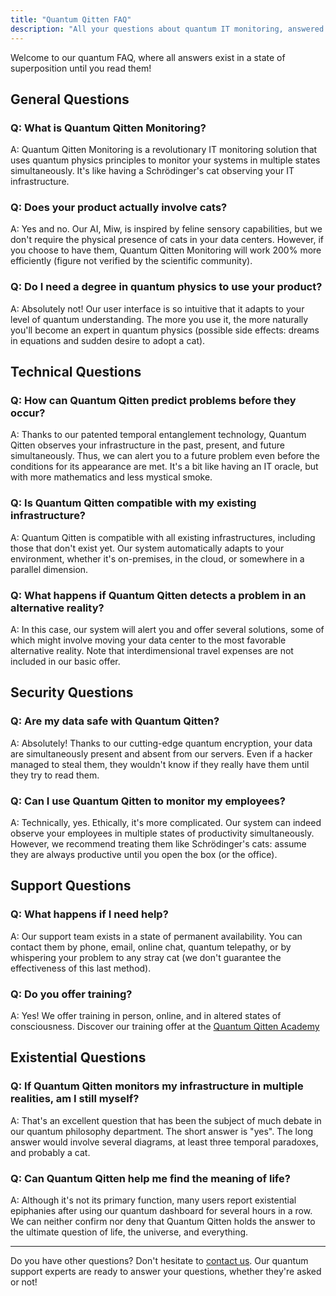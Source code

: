 ```yaml
---
title: "Quantum Qitten FAQ"
description: "All your questions about quantum IT monitoring, answered and unanswered simultaneously"
---
```


Welcome to our quantum FAQ, where all answers exist in a state of superposition until you read them!

## General Questions

### Q: What is Quantum Qitten Monitoring?
A: Quantum Qitten Monitoring is a revolutionary IT monitoring solution that uses quantum physics principles to monitor your systems in multiple states simultaneously. It's like having a Schrödinger's cat observing your IT infrastructure.

### Q: Does your product actually involve cats?
A: Yes and no. Our AI, Miw, is inspired by feline sensory capabilities, but we don't require the physical presence of cats in your data centers. However, if you choose to have them, Quantum Qitten Monitoring will work 200% more efficiently (figure not verified by the scientific community).

### Q: Do I need a degree in quantum physics to use your product?
A: Absolutely not! Our user interface is so intuitive that it adapts to your level of quantum understanding. The more you use it, the more naturally you'll become an expert in quantum physics (possible side effects: dreams in equations and sudden desire to adopt a cat).

## Technical Questions

### Q: How can Quantum Qitten predict problems before they occur?
A: Thanks to our patented temporal entanglement technology, Quantum Qitten observes your infrastructure in the past, present, and future simultaneously. Thus, we can alert you to a future problem even before the conditions for its appearance are met. It's a bit like having an IT oracle, but with more mathematics and less mystical smoke.

### Q: Is Quantum Qitten compatible with my existing infrastructure?
A: Quantum Qitten is compatible with all existing infrastructures, including those that don't exist yet. Our system automatically adapts to your environment, whether it's on-premises, in the cloud, or somewhere in a parallel dimension.

### Q: What happens if Quantum Qitten detects a problem in an alternative reality?
A: In this case, our system will alert you and offer several solutions, some of which might involve moving your data center to the most favorable alternative reality. Note that interdimensional travel expenses are not included in our basic offer.

## Security Questions

### Q: Are my data safe with Quantum Qitten?
A: Absolutely! Thanks to our cutting-edge quantum encryption, your data are simultaneously present and absent from our servers. Even if a hacker managed to steal them, they wouldn't know if they really have them until they try to read them.

### Q: Can I use Quantum Qitten to monitor my employees?
A: Technically, yes. Ethically, it's more complicated. Our system can indeed observe your employees in multiple states of productivity simultaneously. However, we recommend treating them like Schrödinger's cats: assume they are always productive until you open the box (or the office).

## Support Questions

### Q: What happens if I need help?
A: Our support team exists in a state of permanent availability. You can contact them by phone, email, online chat, quantum telepathy, or by whispering your problem to any stray cat (we don't guarantee the effectiveness of this last method).

### Q: Do you offer training?
A: Yes! We offer training in person, online, and in altered states of consciousness. Discover our training offer at the [Quantum Qitten Academy](/training)

## Existential Questions

### Q: If Quantum Qitten monitors my infrastructure in multiple realities, am I still myself?
A: That's an excellent question that has been the subject of much debate in our quantum philosophy department. The short answer is "yes". The long answer would involve several diagrams, at least three temporal paradoxes, and probably a cat.

### Q: Can Quantum Qitten help me find the meaning of life?
A: Although it's not its primary function, many users report existential epiphanies after using our quantum dashboard for several hours in a row. We can neither confirm nor deny that Quantum Qitten holds the answer to the ultimate question of life, the universe, and everything.

---

Do you have other questions? Don't hesitate to [contact us](contact). Our quantum support experts are ready to answer your questions, whether they're asked or not!